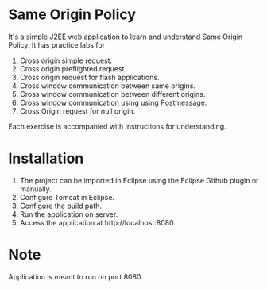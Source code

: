 # Same Origin Policy

It's a simple J2EE web application to learn and understand Same Origin Policy. It has practice labs for 
1. Cross origin simple request.
2. Cross origin preflighted request.
3. Cross origin request for flash applications.
4. Cross window communication between same origins.
5. Cross window communication between different origins.
6. Cross window communication using using Postmessage.
7. Cross Origin request for null origin.

Each exercise is accompanied with instructions for understanding.


# Installation
1. The project can be imported in Eclipse using the Eclipse Github plugin or manually.
2. Configure Tomcat in Eclipse.
3. Configure the build path.
4. Run the application on server.
5. Access the application at http://localhost:8080


# Note
Application is meant to run on port 8080. 
